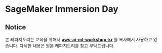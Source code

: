 # SageMaker Immersion Day
## Notice

본 레파지토리는 교육을 위해서 **[aws-ai-ml-workshop-kr](https://github.com/aws-samples/aws-ai-ml-workshop-kr/tree/master/sagemaker/sm-special-webinar)** 를 복사해서 사용하고 있습니다. 자세한 내용은 원본 레파지토리를 참고 부탁드립니다.
